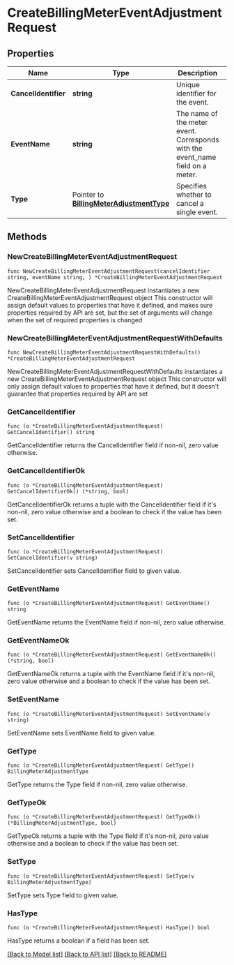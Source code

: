 # CreateBillingMeterEventAdjustmentRequest

## Properties

Name | Type | Description | Notes
------------ | ------------- | ------------- | -------------
**CancelIdentifier** | **string** | Unique identifier for the event. | 
**EventName** | **string** | The name of the meter event. Corresponds with the event_name field on a meter. | 
**Type** | Pointer to [**BillingMeterAdjustmentType**](BillingMeterAdjustmentType.md) | Specifies whether to cancel a single event. | [optional] 

## Methods

### NewCreateBillingMeterEventAdjustmentRequest

`func NewCreateBillingMeterEventAdjustmentRequest(cancelIdentifier string, eventName string, ) *CreateBillingMeterEventAdjustmentRequest`

NewCreateBillingMeterEventAdjustmentRequest instantiates a new CreateBillingMeterEventAdjustmentRequest object
This constructor will assign default values to properties that have it defined,
and makes sure properties required by API are set, but the set of arguments
will change when the set of required properties is changed

### NewCreateBillingMeterEventAdjustmentRequestWithDefaults

`func NewCreateBillingMeterEventAdjustmentRequestWithDefaults() *CreateBillingMeterEventAdjustmentRequest`

NewCreateBillingMeterEventAdjustmentRequestWithDefaults instantiates a new CreateBillingMeterEventAdjustmentRequest object
This constructor will only assign default values to properties that have it defined,
but it doesn't guarantee that properties required by API are set

### GetCancelIdentifier

`func (o *CreateBillingMeterEventAdjustmentRequest) GetCancelIdentifier() string`

GetCancelIdentifier returns the CancelIdentifier field if non-nil, zero value otherwise.

### GetCancelIdentifierOk

`func (o *CreateBillingMeterEventAdjustmentRequest) GetCancelIdentifierOk() (*string, bool)`

GetCancelIdentifierOk returns a tuple with the CancelIdentifier field if it's non-nil, zero value otherwise
and a boolean to check if the value has been set.

### SetCancelIdentifier

`func (o *CreateBillingMeterEventAdjustmentRequest) SetCancelIdentifier(v string)`

SetCancelIdentifier sets CancelIdentifier field to given value.


### GetEventName

`func (o *CreateBillingMeterEventAdjustmentRequest) GetEventName() string`

GetEventName returns the EventName field if non-nil, zero value otherwise.

### GetEventNameOk

`func (o *CreateBillingMeterEventAdjustmentRequest) GetEventNameOk() (*string, bool)`

GetEventNameOk returns a tuple with the EventName field if it's non-nil, zero value otherwise
and a boolean to check if the value has been set.

### SetEventName

`func (o *CreateBillingMeterEventAdjustmentRequest) SetEventName(v string)`

SetEventName sets EventName field to given value.


### GetType

`func (o *CreateBillingMeterEventAdjustmentRequest) GetType() BillingMeterAdjustmentType`

GetType returns the Type field if non-nil, zero value otherwise.

### GetTypeOk

`func (o *CreateBillingMeterEventAdjustmentRequest) GetTypeOk() (*BillingMeterAdjustmentType, bool)`

GetTypeOk returns a tuple with the Type field if it's non-nil, zero value otherwise
and a boolean to check if the value has been set.

### SetType

`func (o *CreateBillingMeterEventAdjustmentRequest) SetType(v BillingMeterAdjustmentType)`

SetType sets Type field to given value.

### HasType

`func (o *CreateBillingMeterEventAdjustmentRequest) HasType() bool`

HasType returns a boolean if a field has been set.


[[Back to Model list]](../README.md#documentation-for-models) [[Back to API list]](../README.md#documentation-for-api-endpoints) [[Back to README]](../README.md)


